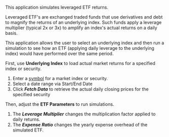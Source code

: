 
This application simulates leveraged ETF returns.

Leveraged ETF's are exchanged traded funds that use derivatives
and debt to magnify the returns of an underlying index. Such funds
apply a leverage multiplier (typical 2x or 3x) to amplify an index's
actual returns on a daily basis.

This application allows the user to select an underlying index
and then run a simulation to see how an ETF (applying daily leverage
to the underlying index) would have performed over the same period. 

First, use **Underlying Index** to load actual market returns for a specified
index or security.

 1. Enter a [symbol](http://finance.yahoo.com/lookup) for a
    market index or security.
 2. Select a date range via Start/End Date
 3. Click ***Fetch Data*** to retrieve the actual daily closing prices for
    the specified security

Then, adjust the **ETF Parameters** to run simulations.

 1. The ***Leverage Multiplier*** changes the multiplication factor applied
    to daily returns.
 2. The ***Expense Ratio*** changes the yearly expense overhead of the
    simulated ETF.



